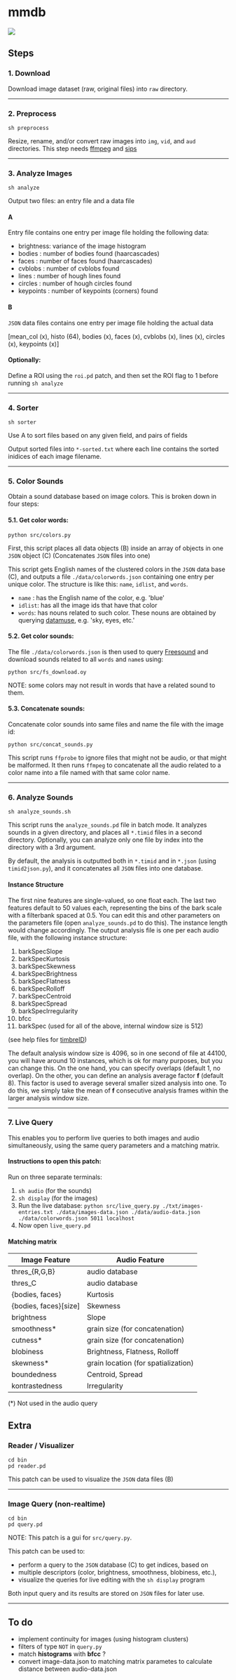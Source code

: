 # mmdb

![](dataflow.png)





## Steps






### 1. Download
	
Download image dataset (raw, original files) into `raw` directory.

-------------------------------------------------------------------------------







### 2. Preprocess

`sh preprocess`

Resize, rename, and/or convert raw images into `img`, `vid`, and `aud` directories. This step needs [ffmpeg](https://ffmpeg.org/ffmpeg.html) and [sips](https://ss64.com/osx/sips.html)



-------------------------------------------------------------------------------






### 3. Analyze Images

`sh analyze`

Output two files: an entry file and a data file

#### A

Entry file contains one entry per image file holding the following data: 

  -	brightness: variance of the image histogram
  -	bodies    : number of bodies found (haarcascades)
  -	faces     : number of faces found (haarcascades)
  -	cvblobs   : number of cvblobs found
  -	lines     : number of hough lines found
  -	circles   : number of hough circles found
  -	keypoints : number of keypoints (corners) found

#### B

`JSON` data files contains one entry per image file holding the actual data

[mean_col (x), histo (64), bodies (x), faces (x), cvblobs (x), lines (x), circles (x), keypoints (x)]

#### Optionally:

Define a ROI using the `roi.pd` patch, and then set the ROI flag to 1 before running `sh analyze`



-------------------------------------------------------------------------------




### 4. Sorter

`sh sorter`

Use A to sort files based on any given field, and pairs of fields

Output sorted files into `*-sorted.txt` where each line contains
the sorted inidices of each image filename.



-------------------------------------------------------------------------------




### 5. Color Sounds

Obtain a sound database based on image colors. This is broken down in four steps: 

#### 5.1. Get color words:

`python src/colors.py`

First, this script places all data objects (B) inside an array of objects in one `JSON` object (C) (Concatenates `JSON` files into one)

This script gets English names of the clustered colors in the `JSON` data base (C), and outputs a file `./data/colorwords.json` containing one entry per unique color. The structure is like this: `name`, `idlist`, and `words`. 

- `name` : has the English name of the color, e.g. 'blue'
- `idlist`: has all the image ids that have that color
- `words`: has nouns related to such color. These nouns are obtained by querying [datamuse](https://datamuse.com), e.g. 'sky, eyes, etc.'

#### 5.2. Get color sounds:

The file `./data/colorwords.json` is then used to query [Freesound](https://freesound.org) and download sounds related to all `words` and `name`s using:

`python src/fs_download.oy`


NOTE: some colors may not result in words that have a related sound to them.


#### 5.3. Concatenate sounds:

Concatenate color sounds into same files and name the file with the image id:

`python src/concat_sounds.py`

This script runs `ffprobe` to ignore files that might not be audio, or that might be malformed. It then runs `ffmpeg` to concatenate all the audio related to a color name into a file named with that same color name.



-------------------------------------------------------------------------------


### 6. Analyze Sounds

`sh analyze_sounds.sh`

This script runs the `analyze_sounds.pd` file in batch mode. It analyzes sounds in a given directory, and places all `*.timid` files in a second directory. Optionally, you can analyze only one file by index into the directory with a 3rd argument. 

By default, the analysis is outputted both in `*.timid` and in `*.json` (using `timid2json.py`), and it concatenates all `JSON` files into one database.

#### Instance Structure

The first nine features are single-valued, so one float each. The last two features default to 50 values each, representing the bins of the bark scale with a filterbank spaced at 0.5. You can edit this and other parameters on the parameters file (open `analyze_sounds.pd` to do this). The instance length would change accordingly. The output analysis file is one per each audio file, with the following instance structure:

1. barkSpecSlope
2. barkSpecKurtosis
3. barkSpecSkewness
4. barkSpecBrightness
5. barkSpecFlatness
6. barkSpecRolloff
7. barkSpecCentroid
8. barkSpecSpread
9. barkSpecIrregularity
10. bfcc
11. barkSpec (used for all of the above, internal window size is 512)

(see help files for [timbreID](https://github.com/wbrent/timbreID))

The default analysis window size is 4096, so in one second of file at 44100, you will have around 10 instances, which is ok for many purposes, but you can change this. On the one hand, you can specify overlaps (default 1, no overlap). On the other, you can define an analysis average factor **f** (default 8). This factor is used to average several smaller sized analysis into one. To do this, we simply take the mean of **f** consecutive analysis frames within the larger analysis window size. 



-------------------------------------------------------------------------------


### 7. Live Query

This enables you to perform live queries to both images and audio simultaneously, using the same query parameters and a matching matrix.

#### Instructions to open this patch:

Run on three separate terminals:

1. ``sh audio`` (for the sounds)
2. ``sh display`` (for the images)
3. Run the live database: ``python src/live_query.py ./txt/images-entries.txt ./data/images-data.json ./data/audio-data.json ./data/colorwords.json 5011 localhost``
4. Now open `live_query.pd`


#### Matching matrix

| Image Feature         | Audio Feature                       |
| --------------------- | ----------------------------------- |
| thres_{R,G,B}         | audio database                      |
| thres_C               | audio database                      |
| {bodies, faces}       | Kurtosis                            |
| {bodies, faces}[size] | Skewness                            |
| brightness            | Slope                               |
| smoothness\*          | grain size (for concatenation)      |
| cutness\*             | grain size (for concatenation)      |
| blobiness             | Brightness, Flatness, Rolloff       |
| skewness\*            | grain location (for spatialization) |
| boundedness           | Centroid, Spread                    |
| kontrastedness        | Irregularity                        |


(\*) Not used in the audio query


## Extra

### Reader / Visualizer

```
cd bin
pd reader.pd
```
This patch can be used to visualize the `JSON` data files (B)



-------------------------------------------------------------------------------

### Image Query (non-realtime)

```
cd bin
pd query.pd
```

NOTE: This patch is a gui for `src/query.py`.

This patch can be used to:

-  perform a query to the `JSON` database (C) to get indices, based on 
-  multiple descriptors (color, brightness, smoothness, blobiness, etc.), 
-  visualize the queries for live editing with the `sh display` program

Both input query and its results are stored on `JSON` files for later use.



-------------------------------------------------------------------------------

	
## To do

- implement continuity for images (using histogram clusters)
- filters of type `NOT` in `query.py`
- match **histograms** with **bfcc** ?
- convert image-data.json to matching matrix parametes to calculate distance between audio-data.json
